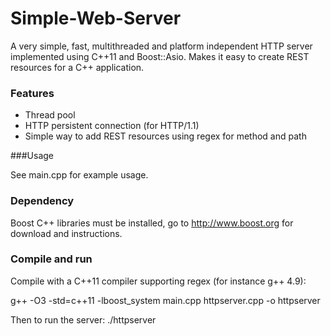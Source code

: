 Simple-Web-Server
=================

A very simple, fast, multithreaded and platform independent HTTP server implemented using C++11 and Boost::Asio. Makes it easy to create REST resources for a C++ application. 

### Features

* Thread pool
* HTTP persistent connection (for HTTP/1.1)
* Simple way to add REST resources using regex for method and path

###Usage

See main.cpp for example usage. 

### Dependency

Boost C++ libraries must be installed, go to http://www.boost.org for download and instructions. 

### Compile and run

Compile with a C++11 compiler supporting regex (for instance g++ 4.9):

g++ -O3 -std=c++11 -lboost_system main.cpp httpserver.cpp -o httpserver

Then to run the server: ./httpserver

